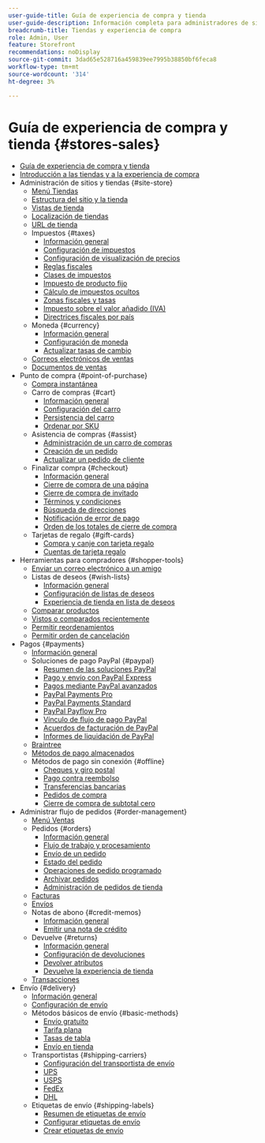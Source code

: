```yaml
---
user-guide-title: Guía de experiencia de compra y tienda
user-guide-description: Información completa para administradores de sitios, agentes de servicio al cliente y gestores de ventas que trabajan en Adobe Commerce y Magento Open Source.
breadcrumb-title: Tiendas y experiencia de compra
role: Admin, User
feature: Storefront
recommendations: noDisplay
source-git-commit: 3dad65e528716a459839ee7995b38850bf6feca8
workflow-type: tm+mt
source-wordcount: '314'
ht-degree: 3%

---
```



# Guía de experiencia de compra y tienda {#stores-sales}

+ [Guía de experiencia de compra y tienda](guide-overview.md)
+ [Introducción a las tiendas y a la experiencia de compra](introduction.md)
+ Administración de sitios y tiendas {#site-store}
   + [Menú Tiendas](stores-menu.md)
   + [Estructura del sitio y la tienda](stores.md)
   + [Vistas de tienda](store-views.md)
   + [Localización de tiendas](store-localize.md)
   + [URL de tienda](store-urls.md)
   + Impuestos {#taxes}
      + [Información general](taxes.md)
      + [Configuración de impuestos](tax-settings-general.md)
      + [Configuración de visualización de precios](display-settings.md)
      + [Reglas fiscales](tax-rules.md)
      + [Clases de impuestos](tax-class.md)
      + [Impuesto de producto fijo](fixed-product-tax.md)
      + [Cálculo de impuestos ocultos](hidden-tax-calculation.md)
      + [Zonas fiscales y tasas](tax-zones-rates.md)
      + [Impuesto sobre el valor añadido (IVA)](vat.md)
      + [Directrices fiscales por país](international-tax-guidelines.md)
   + Moneda {#currency}
      + [Información general](currency.md)
      + [Configuración de moneda](currency-configuration.md)
      + [Actualizar tasas de cambio](currency-update.md)
   + [Correos electrónicos de ventas](sales-email.md)
   + [Documentos de ventas](sales-documents.md)
+ Punto de compra {#point-of-purchase}
   + [Compra instantánea](checkout-instant-purchase.md)
   + Carro de compras {#cart}
      + [Información general](cart.md)
      + [Configuración del carro](cart-configuration.md)
      + [Persistencia del carro](cart-persistent.md)
      + [Ordenar por SKU](order-by-sku.md)
   + Asistencia de compras {#assist}
      + [Administración de un carro de compras](shopping-assisted-cart-manage.md)
      + [Creación de un pedido](customer-account-create-order.md)
      + [Actualizar un pedido de cliente](order-update.md)
   + Finalizar compra {#checkout}
      + [Información general](checkout-process.md)
      + [Cierre de compra de una página](checkout-one-page.md)
      + [Cierre de compra de invitado](checkout-guest.md)
      + [Términos y condiciones](terms-and-conditions.md)
      + [Búsqueda de direcciones](checkout-address-search.md)
      + [Notificación de error de pago](checkout-payment-failed-emails.md)
      + [Orden de los totales de cierre de compra](checkout-totals-sort-order.md)
   + Tarjetas de regalo {#gift-cards}
      + [Compra y canje con tarjeta regalo](product-gift-card-workflow.md)
      + [Cuentas de tarjeta regalo](product-gift-card-accounts.md)
+ Herramientas para compradores {#shopper-tools}
   + [Enviar un correo electrónico a un amigo](email-a-friend.md)
   + Listas de deseos {#wish-lists}
      + [Información general](wishlists.md)
      + [Configuración de listas de deseos](wishlist-configuration.md)
      + [Experiencia de tienda en lista de deseos](wishlist-storefront.md)
   + [Comparar productos](product-compare.md)
   + [Vistos o comparados recientemente](products-viewed-compared.md)
   + [Permitir reordenamientos](reorders-allow.md)
   + [Permitir orden de cancelación](cancel-allow.md)
+ Pagos {#payments}
   + [Información general](payments.md)
   + Soluciones de pago PayPal {#paypal}
      + [Resumen de las soluciones PayPal](paypal.md)
      + [Pago y envío con PayPal Express](paypal-express-checkout.md)
      + [Pagos mediante PayPal avanzados](paypal-payments-advanced.md)
      + [PayPal Payments Pro](paypal-payments-pro.md)
      + [PayPal Payments Standard](paypal-payments-standard.md)
      + [PayPal Payflow Pro](paypal-payflow-pro.md)
      + [Vínculo de flujo de pago PayPal](paypal-payflow-link.md)
      + [Acuerdos de facturación de PayPal](paypal-billing-agreements.md)
      + [Informes de liquidación de PayPal](paypal-settlement-reports.md)
   + [Braintree](braintree.md)
   + [Métodos de pago almacenados](stored-payment-methods.md)
   + Métodos de pago sin conexión {#offline}
      + [Cheques y giro postal](check-money-order.md)
      + [Pago contra reembolso](cash-on-delivery.md)
      + [Transferencias bancarias](bank-transfer.md)
      + [Pedidos de compra](purchase-order.md)
      + [Cierre de compra de subtotal cero](zero-subtotal-checkout.md)
+ Administrar flujo de pedidos {#order-management}
   + [Menú Ventas](sales-menu.md)
   + Pedidos {#orders}
      + [Información general](orders.md)
      + [Flujo de trabajo y procesamiento](order-processing.md)
      + [Envío de un pedido](order-ship.md)
      + [Estado del pedido](order-status.md)
      + [Operaciones de pedido programado](order-scheduled-operations.md)
      + [Archivar pedidos](order-archive.md)
      + [Administración de pedidos de tienda](orders-storefront.md)
   + [Facturas](invoices.md)
   + [Envíos](shipments.md)
   + Notas de abono {#credit-memos}
      + [Información general](credit-memos.md)
      + [Emitir una nota de crédito](credit-memo-create.md)
   + Devuelve {#returns}
      + [Información general](returns.md)
      + [Configuración de devoluciones](rma-configure.md)
      + [Devolver atributos](attributes-returns.md)
      + [Devuelve la experiencia de tienda](rma-customer-experience.md)
   + [Transacciones](transactions.md)
+ Envío {#delivery}
   + [Información general](delivery.md)
   + [Configuración de envío](shipping-settings.md)
   + Métodos básicos de envío {#basic-methods}
      + [Envío gratuito](shipping-free.md)
      + [Tarifa plana](shipping-flat-rate.md)
      + [Tasas de tabla](shipping-table-rate.md)
      + [Envío en tienda](shipping-in-store-delivery.md)
   + Transportistas {#shipping-carriers}
      + [Configuración del transportista de envío](carriers.md)
      + [UPS](ups.md)
      + [USPS](usps.md)
      + [FedEx](fedex.md)
      + [DHL](dhl.md)
   + Etiquetas de envío {#shipping-labels}
      + [Resumen de etiquetas de envío](shipping-labels.md)
      + [Configurar etiquetas de envío](shipping-label-configure.md)
      + [Crear etiquetas de envío](shipping-label-create.md)
